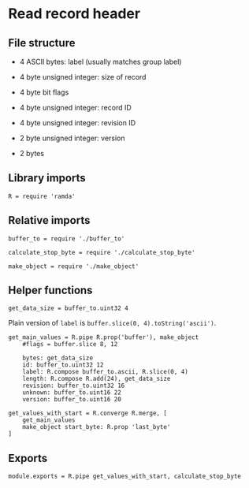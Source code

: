 # Read record header

## File structure

- 4 ASCII bytes: label (usually matches group label)

- 4 byte unsigned integer: size of record

- 4 byte bit flags

- 4 byte unsigned integer: record ID

- 4 byte unsigned integer: revision ID

- 2 byte unsigned integer: version

- 2 bytes


## Library imports

	R = require 'ramda'


## Relative imports

	buffer_to = require './buffer_to'

	calculate_stop_byte = require './calculate_stop_byte'

	make_object = require './make_object'


## Helper functions

	get_data_size = buffer_to.uint32 4

Plain version of `label` is `buffer.slice(0, 4).toString('ascii')`.

	get_main_values = R.pipe R.prop('buffer'), make_object
		#flags = buffer.slice 8, 12

		bytes: get_data_size
		id: buffer_to.uint32 12
		label: R.compose buffer_to.ascii, R.slice(0, 4)
		length: R.compose R.add(24), get_data_size
		revision: buffer_to.uint32 16
		unknown: buffer_to.uint16 22
		version: buffer_to.uint16 20

	get_values_with_start = R.converge R.merge, [
		get_main_values
		make_object start_byte: R.prop 'last_byte'
	]


## Exports

	module.exports = R.pipe get_values_with_start, calculate_stop_byte
